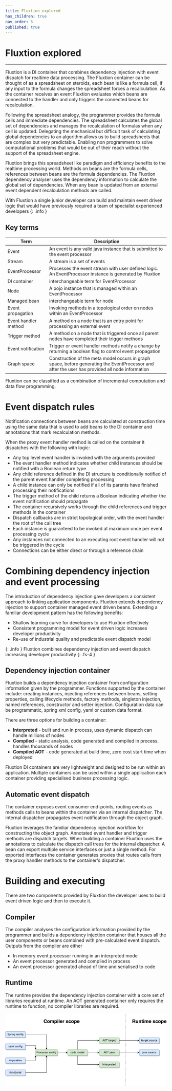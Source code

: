 ```yaml
---
title: Fluxtion explored
has_children: true
nav_order: 5
published: true
---
```


# Fluxtion explored
---

Fluxtion is a DI container that combines dependency injection with event dispatch for realtime data processing.
The Fluxtion container can be thought of as a spreadsheet on steroids, each bean is like a formula cell, if any input
to the formula changes the spreadsheet forces a recalculation. As the container receives an event Fluxtion evaluates
which beans are connected to the handler and only triggers the connected beans for recalculation.

Following the spreadsheet analogy, the programmer provides the formula cells and immediate dependencies. The spreadsheet
calculates the global set of dependencies and manages the recalculation of formulas when any cell is updated. Delegating
the mechanical but difficult task of calculating global dependencies to an algorithm allows us to build spreadsheets
that are complex but very predictable. Enabling non programmers to solve computational problems that would be out of
their reach without the support of the spreadsheet engine.

Fluxtion brings this spreadsheet like paradigm and efficiency benefits to the realtime processing world. Methods on
beans are the formula cells, references between beans are the formula dependencies. The Fluxtion dependency analyser
uses the dependency information to calculate the global set of dependencies. When any bean is updated from an external
event dependent recalculation methods are called.

With Fluxtion a single junior developer can build and maintain event driven logic that would have previously required a
team of specialist experienced developers
{: .info }

## Key terms

| Term                 | Description                                                                                                                                     |
|----------------------|-------------------------------------------------------------------------------------------------------------------------------------------------|
| Event                | An event is any valid java instance that is submitted to the event processor                                                                    |
| Stream               | A stream is a set of events                                                                                                                     |
| EventProcessor       | Processes the event stream with user defined logic. An EventProcessor instance is generated by Fluxtion                                         |
| DI container         | interchangeable term for EventProcessor                                                                                                         |
| Node                 | A pojo instance that is managed within an EventProcessor                                                                                        |
| Managed bean         | interchangeable term for node                                                                                                                   |
| Event propagation    | Invoking methods in a topological order on nodes within an EventProcessor                                                                       |
| Event handler method | A method on a node that is an entry point for processing an external event                                                                      |
| Trigger method       | A method on a node that is triggered once all parent nodes have completed their trigger methods                                                 |
| Event notification   | Trigger or event handler methods notify a change by returning a boolean flag to control event propagation                                       |
| Graph space          | Construction of the meta model occurs in graph space, before generating the EventProcessor and after the user has provided all node information |

Fluxtion can be classified as a combination of incremental computation and data flow programming.

# Event dispatch rules
Notification connections between beans are calculated at construction time using the same data that is used to add beans
to the DI container and annotations that mark recalculation methods.

When the proxy event handler method is called on the container it dispatches with the following with logic:

- Any top level event handler is invoked with the arguments provided
- The event handler method indicates whether child instances should be notified with a Boolean return type
- Any child reference defined in the DI structure is conditionally notified of the parent event handler completing
  processing
- A child instance can only be notified if all of its parents have finished processing their notifications
- The trigger method of the child returns a Boolean indicating whether the event notification should propagate
- The container recursively works through the child references and trigger methods in the container
- Dispatch callbacks are in strict topological order, with the event handler the root of the call tree
- Each instance is guaranteed to be invoked at maximum once per event processing cycle
- Any instances not connected to an executing root event handler will not be triggered in the cycle
- Connections can be either direct or through a reference chain

# Combining dependency injection and event processing

The introduction of dependency injection gave developers a consistent approach to linking application components.
Fluxtion extends dependency injection to support container managed event driven beans. Extending a familiar development
pattern has the following benefits:
- Shallow learning curve for developers to use Fluxtion effectively
- Consistent programming model for event driven logic increases developer productivity
- Re-use of industrial quality and predictable event dispatch model

{: .info }
Fluxtion combines dependency injection and event dispatch increasing developer productivity
{: .fs-4 }

## Dependency injection container

Fluxtion builds a dependency injection container from configuration information given by the programmer. Functions
supported by the container include: creating instances, injecting references between beans, setting properties, calling
lifecycle methods, factory methods, singleton injection, named references, constructor and setter injection.
Configuration data can be programmatic, spring xml config, yaml or custom data format.

There are three options for building a container:

- **Interpreted** - built and run in process, uses dynamic dispatch can handle millions of nodes
- **Compiled** - static analysis, code generated and compiled in process. handles thousands of nodes
- **Compiled AOT** - code generated at build time, zero cost start time when deployed

Fluxtion DI containers are very lightweight and designed to be run within an application. Multiple containers can be
used within a single application each container providing specialised business processing logic.

## Automatic event dispatch

The container exposes event consumer end-points, routing events as methods calls to beans within the container
via an internal dispatcher. The internal dispatcher propagates event notification through the object graph.

Fluxtion leverages the familiar dependency injection workflow for constructing the object graph. Annotated
event handler and trigger methods are dispatch targets. When building a container Fluxtion uses the annotations to
calculate the dispatch call trees for the internal dispatcher. A bean can export multiple service interfaces or just a
single method. For exported interfaces the container generates proxies that routes calls from the proxy handler methods
to the container's dispatcher.

# Building and executing
There are two components provided by Fluxtion the developer uses to build event driven logic and then to execute it.

## Compiler
The compiler analyses the configuration information provided by the programmer and builds a dependency injection container
that houses all the user components or beans combined with pre-calculated event dispatch. Outputs from the compiler
are either
- In memory event processor running in an interpreted mode
- An event processor generated and compiled in process
- An event processor generated ahead of time and serialised to code

## Runtime
The runtime provides the dependency injection container with a core set of libraries required at runtime. An AOT generated
container only requires the runtime to function, no compiler libraries are required.

![](../images/integration_overview-generating.png)